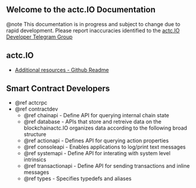 Welcome to the actc.IO Documentation
-----------------------------------

@note This documentation is in progress and subject to change due to rapid development. Please report inaccuracies identified to the [actc.IO Developer Telegram Group](https://t.me/joinchat/EaEnSUPktgfoI-XPfMYtcQ)

## actc.IO
 - [Additional resources - Github Readme](https://github.com/actc/actc#readme)

## Smart Contract Developers
- @ref actcrpc
- @ref contractdev
	- @ref chainapi - Define API for querying internal chain state
	- @ref database - APIs that store and retreive data on the blockchainactc.IO organizes data according to the following broad structure
	- @ref actionapi - Defines API for querying action properties
	- @ref consoleapi - Enables applications to log/print text messages
	- @ref systemapi - 	Define API for interating with system level intrinsics
	- @ref transactionapi - Define API for sending transactions and inline messages
	- @ref types - Specifies typedefs and aliases
	
	
